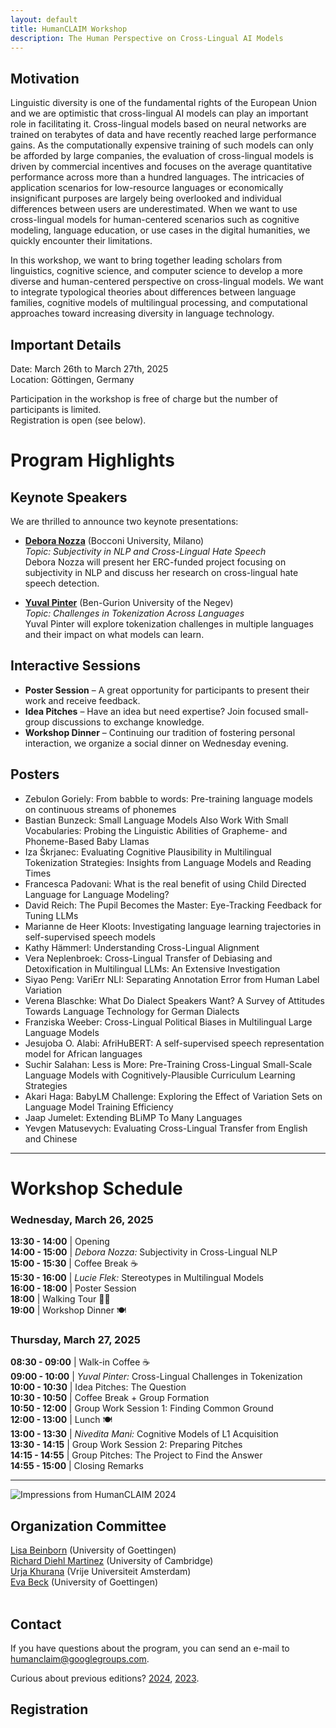 ```yaml
---
layout: default
title: HumanCLAIM Workshop
description: The Human Perspective on Cross-Lingual AI Models
---
```


## Motivation
Linguistic diversity is one of the fundamental rights of the European Union and we are optimistic that cross-lingual AI models can play an important role in facilitating it. Cross-lingual models based on neural networks are trained on terabytes of data and have recently reached large performance gains. As the computationally expensive training of such models can only be afforded by large companies, the evaluation of cross-lingual models is driven by commercial incentives and focuses on the average quantitative performance across more than a hundred languages. The intricacies of application scenarios for low-resource languages or economically insignificant purposes are largely being overlooked and individual differences between users are underestimated. When we want to use cross-lingual models for human-centered scenarios such as cognitive modeling, language education, or use cases in the digital humanities, we quickly encounter their limitations. 

In this workshop, we want to bring together leading scholars from linguistics, cognitive science, and computer science to develop a more diverse and human-centered perspective on cross-lingual models.  We want to integrate typological theories about differences between language families, cognitive models of multilingual processing, and computational approaches toward increasing diversity in language technology.

## Important Details
Date: March 26th to March 27th, 2025 <br>
Location: Göttingen, Germany

Participation in the workshop is free of charge but the number of participants is limited. <br>
Registration is open (see below). 

# **Program Highlights**  

## **Keynote Speakers**  
We are thrilled to announce two keynote presentations:  

- **[Debora Nozza](https://www.deboranozza.com/)** (Bocconi University, Milano)  
  *Topic:* *Subjectivity in NLP and Cross-Lingual Hate Speech*  
  Debora Nozza will present her ERC-funded project focusing on subjectivity in NLP and discuss her research on cross-lingual hate speech detection.  

- **[Yuval Pinter](https://www.cs.bgu.ac.il/~pintery/)** (Ben-Gurion University of the Negev)  
  *Topic:* *Challenges in Tokenization Across Languages*  
  Yuval Pinter will explore tokenization challenges in multiple languages and their impact on what models can learn.  

## **Interactive Sessions**  
- **Poster Session** – A great opportunity for participants to present their work and receive feedback.  
- **Idea Pitches** – Have an idea but need expertise? Join focused small-group discussions to exchange knowledge.  
- **Workshop Dinner** – Continuing our tradition of fostering personal interaction, we organize a social dinner on Wednesday evening.  

## Posters
* Zebulon Goriely: From babble to words: Pre-training language models on continuous streams of phonemes <br>
* Bastian Bunzeck: Small Language Models Also Work With Small Vocabularies: Probing the Linguistic Abilities of Grapheme- and Phoneme-Based Baby Llamas <br>
* Iza Škrjanec: Evaluating Cognitive Plausibility in Multilingual Tokenization Strategies: Insights from Language Models and Reading Times <br>
* Francesca Padovani: What is the real benefit of using Child Directed Language for Language Modeling? <br>
* David Reich: The Pupil Becomes the Master: Eye-Tracking Feedback for Tuning LLMs <br>
* Marianne de Heer Kloots: Investigating language learning trajectories in self-supervised speech models <br>
* Kathy Hämmerl: Understanding Cross-Lingual Alignment <br>
* Vera Neplenbroek: Cross-Lingual Transfer of Debiasing and Detoxification in Multilingual LLMs: An Extensive Investigation <br>
* Siyao Peng: VariErr NLI: Separating Annotation Error from Human Label Variation <br>
* Verena Blaschke: What Do Dialect Speakers Want? A Survey of Attitudes Towards Language Technology for German Dialects <br>
* Franziska Weeber: Cross-Lingual Political Biases in Multilingual Large Language Models <br>
* Jesujoba O. Alabi: AfriHuBERT: A self-supervised speech representation model for African languages <br>
* Suchir Salahan: Less is More: Pre-Training Cross-Lingual Small-Scale Language Models with Cognitively-Plausible Curriculum Learning Strategies <br>
* Akari Haga: BabyLM Challenge: Exploring the Effect of Variation Sets on Language Model Training Efficiency <br>
* Jaap Jumelet: Extending BLiMP To Many Languages <br>
* Yevgen Matusevych: Evaluating Cross-Lingual Transfer from English and Chinese <br>

---

# **Workshop Schedule**  

### **Wednesday, March 26, 2025**  
**13:30 - 14:00** | Opening  
**14:00 - 15:00** | *Debora Nozza:* Subjectivity in Cross-Lingual NLP  
**15:00 - 15:30** | Coffee Break ☕  
**15:30 - 16:00** | *Lucie Flek:* Stereotypes in Multilingual Models  
**16:00 - 18:00** | Poster Session  
**18:00** | Walking Tour 🚶‍♂️  
**19:00** | Workshop Dinner 🍽  

### **Thursday, March 27, 2025**  
**08:30 - 09:00** | Walk-in Coffee ☕  
**09:00 - 10:00** | *Yuval Pinter:* Cross-Lingual Challenges in Tokenization  
**10:00 - 10:30** | Idea Pitches: The Question  
**10:30 - 10:50** | Coffee Break + Group Formation  
**10:50 - 12:00** | Group Work Session 1: Finding Common Ground  
**12:00 - 13:00** | Lunch 🍽  
**13:00 - 13:30** | *Nivedita Mani:* Cognitive Models of L1 Acquisition  
**13:30 - 14:15** | Group Work Session 2: Preparing Pitches  
**14:15 - 14:55** | Group Pitches: The Project to Find the Answer  
**14:55 - 15:00** | Closing Remarks  

---
![Impressions from HumanCLAIM 2024](overview_human_claim2024.png?raw=true "HumanCLAIM 2024")

## Organization Committee
[Lisa Beinborn](https://www.uni-goettingen.de/en/691017.html) (University of Goettingen) <br>
[Richard Diehl Martinez](https://www.richarddiehlmartinez.com/) (University of Cambridge) <br>
[Urja Khurana](https://urjakh.github.io/) (Vrije Universiteit Amsterdam) <br>
[Eva Beck](https://www.linkedin.com/in/eva-beck-199104239/) (University of Goettingen) <br> <br>

## Contact
If you have questions about the program, you can send an e-mail to humanclaim@googlegroups.com. 

Curious about previous editions? [2024](/workshop2024.markdown), [2023](/workshop2023.markdown).
## Registration
